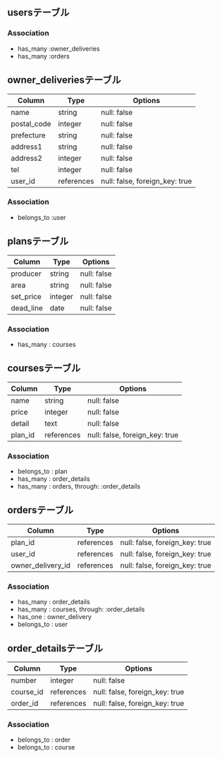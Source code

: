 ## usersテーブル

### Association
- has_many :owner_deliveries
- has_many :orders

## owner_deliveriesテーブル

|Column|Type|Options|
|------|----|-------|
|name|string|null: false|
|postal_code|integer|null: false|
|prefecture|string|null: false|
|address1|string|null: false|
|address2|integer|null: false|
|tel|integer|null: false|
|user_id|references|null: false, foreign_key: true|

### Association
- belongs_to :user

## plansテーブル

|Column|Type|Options|
|------|----|-------|
|producer|string|null: false|
|area|string|null: false|
|set_price|integer|null: false|
|dead_line|date|null: false|

### Association
- has_many : courses

## coursesテーブル

|Column|Type|Options|
|------|----|-------|
|name|string|null: false|
|price|integer|null: false|
|detail|text|null: false|
|plan_id|references|null: false, foreign_key: true|

### Association
- belongs_to : plan
- has_many : order_details
- has_many : orders, through: :order_details

## ordersテーブル

|Column|Type|Options|
|------|----|-------|
|plan_id|references|null: false, foreign_key: true|
|user_id|references|null: false, foreign_key: true|
|owner_delivery_id|references|null: false, foreign_key: true|

### Association
- has_many : order_details
- has_many : courses, through: :order_details
- has_one : owner_delivery
- belongs_to : user

## order_detailsテーブル

|Column|Type|Options|
|------|----|-------|
|number|integer|null: false|
|course_id|references|null: false, foreign_key: true|
|order_id|references|null: false, foreign_key: true|

### Association
- belongs_to : order
- belongs_to : course
